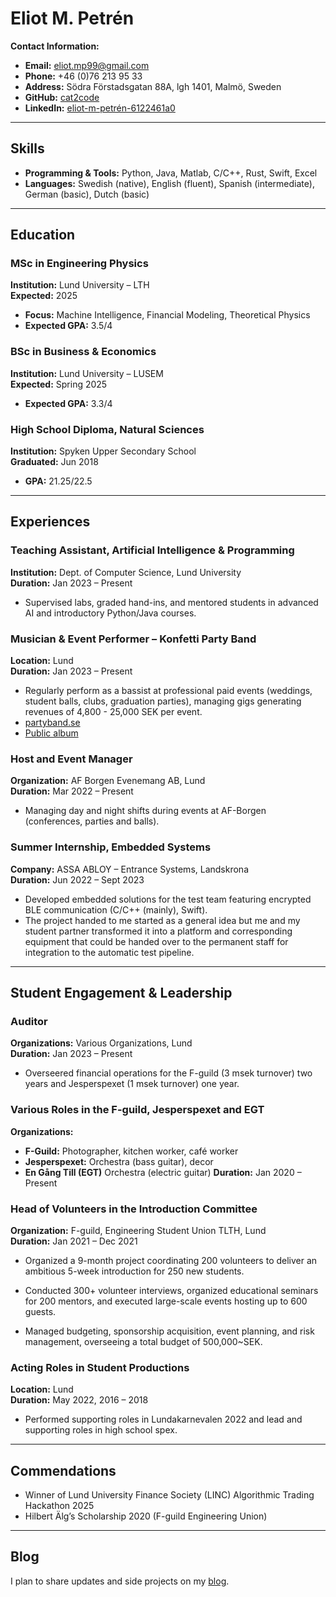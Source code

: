 # Eliot M. Petrén

**Contact Information:**  
- **Email:** [eliot.mp99@gmail.com](mailto:eliot.mp99@gmail.com)  
- **Phone:** +46 (0)76 213 95 33  
- **Address:** Södra Förstadsgatan 88A, lgh 1401, Malmö, Sweden  
- **GitHub:** [cat2code](https://github.com/cat2code)  
- **LinkedIn:** [eliot-m-petrén-6122461a0](https://www.linkedin.com/in/eliot-m-petrén-6122461a0/)

---

## Skills

- **Programming & Tools:** Python, Java, Matlab, C/C++, Rust, Swift, Excel
- **Languages:** Swedish (native), English (fluent), Spanish (intermediate), German (basic), Dutch (basic)

---

## Education

### MSc in Engineering Physics  
**Institution:** Lund University – LTH  
**Expected:** 2025  
- **Focus:** Machine Intelligence, Financial Modeling, Theoretical Physics  
- **Expected GPA:** 3.5/4

### BSc in Business & Economics  
**Institution:** Lund University – LUSEM  
**Expected:** Spring 2025  
- **Expected GPA:** 3.3/4

### High School Diploma, Natural Sciences  
**Institution:** Spyken Upper Secondary School  
**Graduated:** Jun 2018  
- **GPA:** 21.25/22.5

---


## Experiences

### Teaching Assistant, Artificial Intelligence & Programming  
**Institution:** Dept. of Computer Science, Lund University  
**Duration:** Jan 2023 – Present  
- Supervised labs, graded hand-ins, and mentored students in advanced AI and introductory Python/Java courses.

### Musician & Event Performer – Konfetti Party Band
**Location:** Lund  
**Duration:** Jan 2023 – Present  
-  Regularly perform as a bassist at professional paid events (weddings, student balls, clubs, graduation parties), managing gigs generating revenues of 4,800 - 25,000 SEK per event.
- [partyband.se](www.partyband.se)
- [Public album](https://drive.google.com/drive/folders/1fI-gs2-eANfXXcyKHxWhzAeRG-byMLTb?usp=share_link)

### Host and Event Manager  
**Organization:** AF Borgen Evenemang AB, Lund  
**Duration:** Mar 2022 – Present
- Managing day and night shifts during events at AF-Borgen (conferences, parties and balls). 

### Summer Internship, Embedded Systems  
**Company:** ASSA ABLOY – Entrance Systems, Landskrona  
**Duration:** Jun 2022 – Sept 2023  
- Developed embedded solutions for the test team featuring encrypted BLE communication (C/C++ (mainly), Swift).
- The project handed to me started as a general idea but me and my student partner transformed it into a platform and corresponding equipment that could be handed over to the permanent staff for integration to the automatic test pipeline.

---

## Student Engagement & Leadership

### Auditor  
**Organizations:** Various Organizations, Lund  
**Duration:** Jan 2023 – Present  
- Overseered financial operations for the F-guild (3 msek turnover) two years and Jesperspexet (1 msek turnover) one year.

### Various Roles in the F-guild, Jesperspexet and EGT
**Organizations:**  
- **F-Guild:** Photographer, kitchen worker, café worker  
- **Jesperspexet:** Orchestra (bass guitar), decor
- **En Gång Till (EGT)** Orchestra (electric guitar)
**Duration:** Jan 2020 – Present

### Head of Volunteers in the Introduction Committee
**Organization:** F-guild, Engineering Student Union TLTH, Lund  
**Duration:** Jan 2021 – Dec 2021  
- Organized a 9-month project coordinating 200 volunteers to deliver an ambitious 5-week introduction for 250 new students.
  
- Conducted 300+ volunteer interviews, organized educational seminars for 200 mentors, and executed large-scale events hosting up to 600 guests.
  
- Managed budgeting, sponsorship acquisition, event planning, and risk management, overseeing a total budget of 500,000~SEK.

### Acting Roles in Student Productions  
**Location:** Lund  
**Duration:** May 2022, 2016 – 2018
- Performed supporting roles in Lundakarnevalen 2022 and lead and supporting roles in high school spex.

---

## Commendations

- Winner of Lund University Finance Society (LINC) Algorithmic Trading Hackathon 2025  
- Hilbert Älg’s Scholarship 2020 (F-guild Engineering Union)

---

## Blog

I plan to share updates and side projects on my [blog](blog/).
